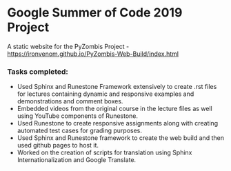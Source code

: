 # Google Summer of Code 2019 Project 
A static website for the PyZombis Project - https://ironvenom.github.io/PyZombis-Web-Build/index.html

### Tasks completed:

* Used Sphinx and Runestone Framework extensively to create .rst files for lectures containing dynamic and responsive examples and demonstrations and comment boxes.
* Embedded videos from the original course in the lecture files as well using YouTube components of Runestone.
* Used Runestone to create responsive assignments along with creating automated test cases for grading purposes.
* Used Sphinx and Runestone framework to create the web build and then used github pages to host it.
* Worked on the creation of scripts for translation using Sphinx Internationalization and Google Translate.

